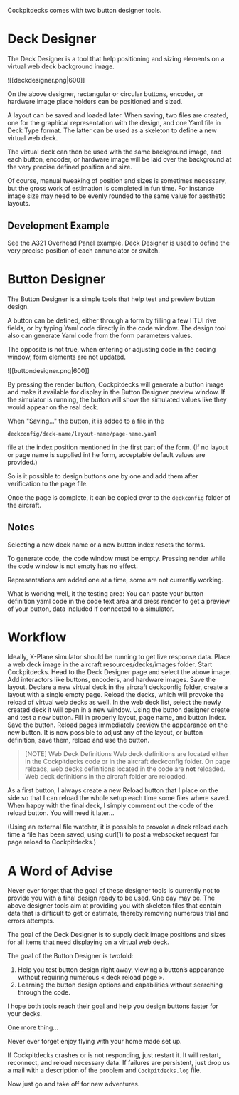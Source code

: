 Cockpitdecks comes with two button designer tools.

# Deck Designer

The Deck Designer is a tool that help positioning and sizing elements on a virtual web deck background image.

![[deckdesigner.png|600]]

On the above designer, rectangular or circular buttons, encoder, or hardware image place holders can be positioned and sized.

A layout can be saved and loaded later. When saving, two files are created, one for the graphical representation with the design, and one Yaml file in Deck Type format. The latter can be used as a skeleton to define a new virtual web deck.

The virtual deck can then be used with the same background image, and each button, encoder, or hardware image will be laid over the background at the very precise defined position and size.

Of course, manual tweaking of position and sizes is sometimes necessary, but the gross work of estimation is completed in fun time. For instance image size may need to be evenly rounded to the same value for aesthetic layouts.

## Development Example

See the A321 Overhead Panel example. Deck Designer is used to define the very precise position of each annunciator or switch.

# Button Designer

The Button Designer is a simple tools that help test and preview button design.

A button can be defined, either through a form by filling a few I TUI rive fields, or by typing Yaml code directly in the code window. The design tool also can generate Yaml code from the form parameters values.

The opposite is not true, when entering or adjusting code in the coding window, form elements are not updated.

![[buttondesigner.png|600]]

By pressing the render button, Cockpitdecks will generate a button image and make it available for display in the Button Designer preview window. If the simulator is running, the button will show the simulated values like they would appear on the real deck.

When "Saving..." the button, it is added to a file in the

```
deckconfig/deck-name/layout-name/page-name.yaml
```

file at the index position mentioned in the first part of the form. (If no layout or page name is supplied int he form, acceptable default values are provided.)

So is it possible to design buttons one by one and add them after verification to the page file.

Once the page is complete, it can be copied over to the `deckconfig` folder of the aircraft.

## Notes

Selecting a new deck name or a new button index resets the forms.

To generate code, the code window must be empty. Pressing render while the code window is not empty has no effect.

Representations are added one at a time, some are not currently working.

What is working well, it the testing area: You can paste your button definition yaml code in the code text area and press render to get a preview of your button, data included if connected to a simulator.


# Workflow

Ideally, X-Plane simulator should be running to get live response data.
Place a web deck image in the aircraft resources/decks/images folder.
Start Cockpitdecks. Head to the Deck Designer page and select the above image.
Add interactors like buttons, encoders, and hardware images. Save the layout.
Declare a new virtual deck in the aircraft deckconfig folder, create a layout with a single empty page.
Reload the decks, which will provoke the reload of virtual web decks as well.
In the web deck list, select the newly created deck it will open in a new window.
Using the button designer create and test a new button. Fill in properly layout, page name, and button index. Save the button.
Reload pages immediately preview the appearance on the new button.
It is now possible to adjust any of the layout, or button definition, save them, reload and use the button.

> [NOTE] Web Deck Definitions
> Web deck definitions are located either in the Cockpitdecks code or in the aircraft deckconfig folder. On page reloads, web decks definitions located in the code are **not** reloaded. Web deck definitions in the aircraft folder are reloaded.

As a first button, I always create a new Reload button that I place on the side so that I can reload the whole setup each time some files where saved. When happy with the final deck, I simply comment out the code of the reload button. You will need it later…

(Using an external file watcher, it is possible to provoke a deck reload each time a file has been saved, using curl(1) to post a websocket request for page reload to Cockpitdecks.)
 
# A Word of Advise

Never ever forget that the goal of these designer tools is currently not to provide you with a final design ready to be used. One day may be. The above designer tools aim at providing you with skeleton files that contain data that is difficult to get or estimate, thereby removing numerous trial and errors attempts.

The goal of the Deck Designer is to supply deck image positions and sizes for all items that need displaying on a virtual web deck.

The goal of the Button Designer is twofold:
1. Help you test button design right away, viewing a button’s appearance without requiring numerous « deck reload page ».
2. Learning the button design options and capabilities without searching through the code.

I hope both tools reach their goal and help you design buttons faster for your decks.

One more thing…

Never ever forget enjoy flying with your home made set up.

If Cockpitdecks crashes or is not responding, just restart it. It will restart, reconnect, and reload necessary data. If failures are persistent, just drop us a mail with a description of the problem and `Cockpitdecks.log` file.

Now just go and take off for new adventures.
